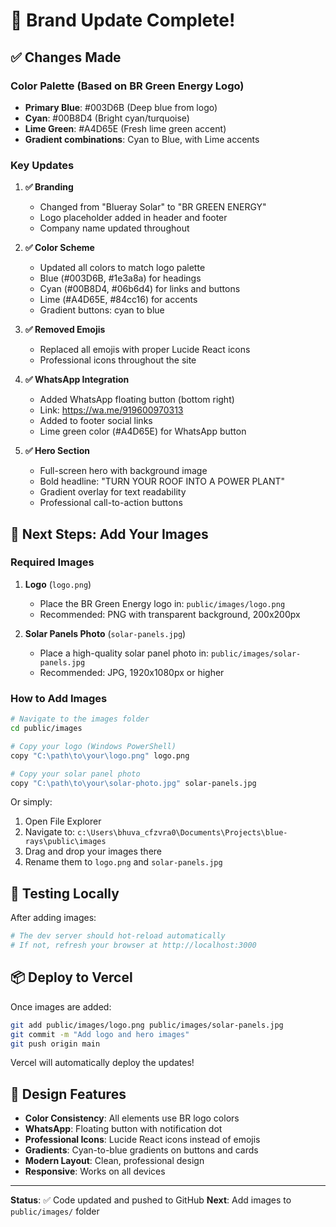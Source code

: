 # 🎨 Brand Update Complete!

## ✅ Changes Made

### Color Palette (Based on BR Green Energy Logo)
- **Primary Blue**: #003D6B (Deep blue from logo)
- **Cyan**: #00B8D4 (Bright cyan/turquoise)
- **Lime Green**: #A4D65E (Fresh lime green accent)
- **Gradient combinations**: Cyan to Blue, with Lime accents

### Key Updates

1. **✅ Branding**
   - Changed from "Blueray Solar" to "BR GREEN ENERGY"
   - Logo placeholder added in header and footer
   - Company name updated throughout

2. **✅ Color Scheme**
   - Updated all colors to match logo palette
   - Blue (#003D6B, #1e3a8a) for headings
   - Cyan (#00B8D4, #06b6d4) for links and buttons
   - Lime (#A4D65E, #84cc16) for accents
   - Gradient buttons: cyan to blue

3. **✅ Removed Emojis**
   - Replaced all emojis with proper Lucide React icons
   - Professional icons throughout the site

4. **✅ WhatsApp Integration**
   - Added WhatsApp floating button (bottom right)
   - Link: https://wa.me/919600970313
   - Added to footer social links
   - Lime green color (#A4D65E) for WhatsApp button

5. **✅ Hero Section**
   - Full-screen hero with background image
   - Bold headline: "TURN YOUR ROOF INTO A POWER PLANT"
   - Gradient overlay for text readability
   - Professional call-to-action buttons

## 📸 Next Steps: Add Your Images

### Required Images

1. **Logo** (`logo.png`)
   - Place the BR Green Energy logo in: `public/images/logo.png`
   - Recommended: PNG with transparent background, 200x200px

2. **Solar Panels Photo** (`solar-panels.jpg`)
   - Place a high-quality solar panel photo in: `public/images/solar-panels.jpg`
   - Recommended: JPG, 1920x1080px or higher

### How to Add Images

```bash
# Navigate to the images folder
cd public/images

# Copy your logo (Windows PowerShell)
copy "C:\path\to\your\logo.png" logo.png

# Copy your solar panel photo
copy "C:\path\to\your\solar-photo.jpg" solar-panels.jpg
```

Or simply:
1. Open File Explorer
2. Navigate to: `c:\Users\bhuva_cfzvra0\Documents\Projects\blue-rays\public\images`
3. Drag and drop your images there
4. Rename them to `logo.png` and `solar-panels.jpg`

## 🚀 Testing Locally

After adding images:
```bash
# The dev server should hot-reload automatically
# If not, refresh your browser at http://localhost:3000
```

## 📦 Deploy to Vercel

Once images are added:
```bash
git add public/images/logo.png public/images/solar-panels.jpg
git commit -m "Add logo and hero images"
git push origin main
```

Vercel will automatically deploy the updates!

## 🎨 Design Features

- **Color Consistency**: All elements use BR logo colors
- **WhatsApp**: Floating button with notification dot
- **Professional Icons**: Lucide React icons instead of emojis
- **Gradients**: Cyan-to-blue gradients on buttons and cards
- **Modern Layout**: Clean, professional design
- **Responsive**: Works on all devices

---

**Status**: ✅ Code updated and pushed to GitHub
**Next**: Add images to `public/images/` folder
